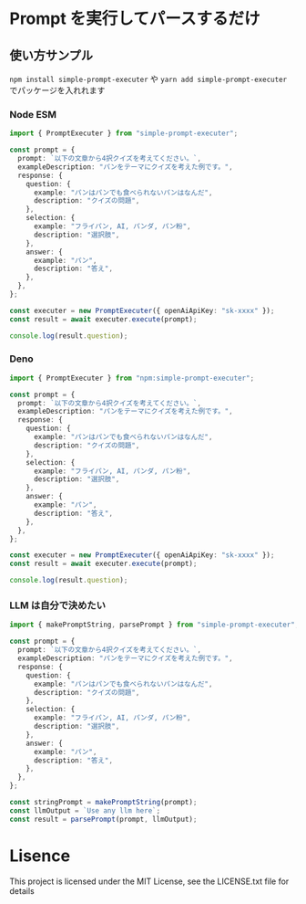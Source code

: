 # Prompt を実行してパースするだけ

## 使い方サンプル

`npm install simple-prompt-executer` や `yarn add simple-prompt-executer` でパッケージを入れれます

### Node ESM

```typescript
import { PromptExecuter } from "simple-prompt-executer";

const prompt = {
  prompt: `以下の文章から4択クイズを考えてください。`,
  exampleDescription: "パンをテーマにクイズを考えた例です。",
  response: {
    question: {
      example: "パンはパンでも食べられないパンはなんだ",
      description: "クイズの問題",
    },
    selection: {
      example: "フライパン, AI, パンダ, パン粉",
      description: "選択肢",
    },
    answer: {
      example: "パン",
      description: "答え",
    },
  },
};

const executer = new PromptExecuter({ openAiApiKey: "sk-xxxx" });
const result = await executer.execute(prompt);

console.log(result.question);
```

### Deno

```typescript
import { PromptExecuter } from "npm:simple-prompt-executer";

const prompt = {
  prompt: `以下の文章から4択クイズを考えてください。`,
  exampleDescription: "パンをテーマにクイズを考えた例です。",
  response: {
    question: {
      example: "パンはパンでも食べられないパンはなんだ",
      description: "クイズの問題",
    },
    selection: {
      example: "フライパン, AI, パンダ, パン粉",
      description: "選択肢",
    },
    answer: {
      example: "パン",
      description: "答え",
    },
  },
};

const executer = new PromptExecuter({ openAiApiKey: "sk-xxxx" });
const result = await executer.execute(prompt);

console.log(result.question);
```

### LLM は自分で決めたい

```typescript
import { makePromptString, parsePrompt } from "simple-prompt-executer";

const prompt = {
  prompt: `以下の文章から4択クイズを考えてください。`,
  exampleDescription: "パンをテーマにクイズを考えた例です。",
  response: {
    question: {
      example: "パンはパンでも食べられないパンはなんだ",
      description: "クイズの問題",
    },
    selection: {
      example: "フライパン, AI, パンダ, パン粉",
      description: "選択肢",
    },
    answer: {
      example: "パン",
      description: "答え",
    },
  },
};

const stringPrompt = makePromptString(prompt);
const llmOutput = `Use any llm here`;
const result = parsePrompt(prompt, llmOutput);
```

# Lisence

This project is licensed under the MIT License, see the LICENSE.txt file for details
